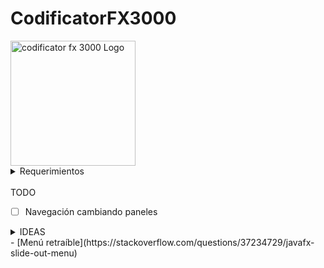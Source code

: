 # CodificatorFX3000

<img src="https://i.imgur.com/hNIxWIw.png" alt="codificator fx 3000 Logo" width="200">

<!-- <img src="src/main/resources/ceu/dam/edusoft/img/c3kDay.png" alt="codificator fx 3000 Logo" width="200"> -->

<!-- ![prueba](src/main/resources/ceu/dam/edusoft/img/c3kDay.png) -->

<details>
<summary>Requerimientos</summary>
repo seguridad Abel-> https://gitlab.com/abel.ceu/psp-dam.git
repo javafx Abel-> https://gitlab.com/abel.ceu/interfaces-dam-jfx.git


- Tendremos una pantalla de inicio con un logo de bienvenida.
- Tendremos una barra de menú superior con estas opciones:

    Codificador:
        Cifrar
        Descifrar
    Configuración
        Cargar clave pública
        Cargar clave privada

- Las pantallas de cifrar y descifrar serán dos textAreas con un botón. Un textArea de entrada y otro de salida (este de sólo lectura)
- Las pantallas de cargar clave tendrán la opción de subir un fichero y cargarlo en memoria como certificado público o privado.

</details>
<br>
TODO

- [ ] Navegación cambiando paneles

<details>
<summary>IDEAS</summary>

- El programa carga con el logo
- Hay una transición en la que el logo desaparece y aparecen los botones
- El programa no cambia de tamaño para tener siempre el mismo fondo
- Hay un menú falso que se llama menú falso y no hace nada. Simplemente está ahí porque me obligan :)
  - Es retraíble para no molestar (mirar enlace más abajo, y cambia a paneles llamados panel1 panel 2 etc)
- Aparecen los botones bellos y minimalistas
  - Rueda dentada (que gira) para Configuración (lado del servidor)
    - Load Public Key
    - Load Private Key
    - Puerto
    - Ip
- Hay una app Servidor y una app Cliente. La información viaja entre apps.
- El login guarda la clave codificada
- 
</details>
- [Menú retraíble](https://stackoverflow.com/questions/37234729/javafx-slide-out-menu)

